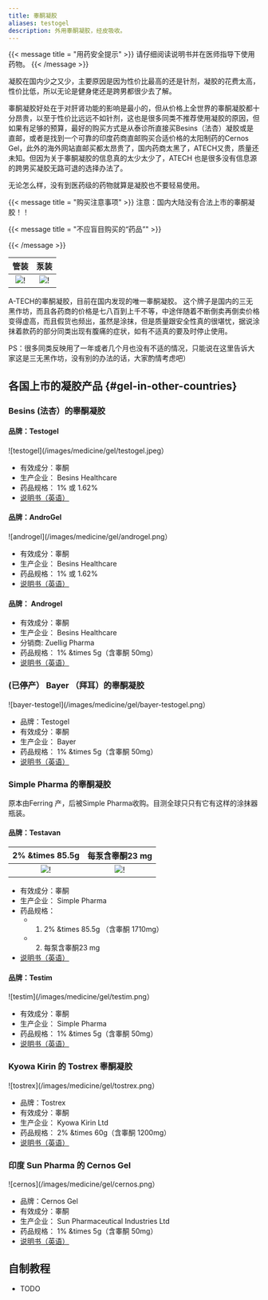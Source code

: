 ```yaml
---
title: 睾酮凝胶
aliases: testogel
description: 外用睾酮凝胶，经皮吸收。
---
```


{{< message title = "用药安全提示" >}}
请仔细阅读说明书并在医师指导下使用药物。
{{< /message >}}

凝胶在国内少之又少，主要原因是因为性价比最高的还是针剂，凝胶的花费太高，性价比低，所以无论是健身佬还是跨男都很少去了解。

睾酮凝胶好处在于对肝肾功能的影响是最小的，但从价格上全世界的睾酮凝胶都十分昂贵，以至于性价比远远不如针剂，这也是很多同类不推荐使用凝胶的原因，但如果有足够的预算，最好的购买方式是从泰诊所直接买Besins（法杏）凝胶或是直邮，或者是找到一个可靠的印度药商直邮购买合适价格的太阳制药的Cernos Gel，此外的海外网站直邮买都太昂贵了，国内药商太黑了，ATECH又贵，质量还未知。但因为关于睾酮凝胶的信息真的太少太少了，ATECH 也是很多没有信息源的跨男买凝胶无路可退的选择办法了。

无论怎么样，没有到医药级的药物就算是凝胶也不要轻易使用。

{{< message title = "购买注意事项" >}}
注意：国内大陆没有合法上市的睾酮凝胶！！

{{< message title = "不应盲目购买的“药品”" >}}

{{< /message >}}

|                 管装                 |                   泵装                    |
| :----------------------------------: | :---------------------------------------: |
| ![!](/images/medicine/gel/atech.png) | ![!](/images/medicine/gel/atechpump.jpeg) |
 
A-TECH的睾酮凝胶，目前在国内发现的唯一睾酮凝胶。
这个牌子是国内的三无黑作坊，而且各药商的价格是七八百到上千不等，中途伴随着不断倒卖再倒卖价格变得虚高，而且假货也频出，虽然是涂抹，但是质量跟安全性真的很堪忧，据说涂抹着款药的部分同类出现有腹痛的症状，如有不适真的要及时停止使用。

PS：很多同类反映用了一年或者几个月也没有不适的情况，只能说在这里告诉大家这是三无黑作坊，没有别的办法的话，大家酌情考虑吧）

## 各国上市的凝胶产品 {#gel-in-other-countries}

### Besins (法杏）的睾酮凝胶

#### 品牌：Testogel

![testogel](/images/medicine/gel/testogel.jpeg）

- 有效成分：睾酮
- 生产企业： Besins Healthcare
- 药品规格： 1% 或 1.62%
- [说明书（英语）](https://besins-healthcare.com.au/wp-content/uploads/2020/12/Testogel-Patient-Information.pdf)

#### 品牌：AndroGel

![androgel](/images/medicine/gel/androgel.png）

- 有效成分：睾酮
- 生产企业： Besins Healthcare
- 药品规格： 1% 或 1.62%
- [说明书（英语）](https://www.androgel.com/medication-guide)

#### 品牌： Androgel

- 有效成分：睾酮
- 生产企业： Besins Healthcare
- 分销商: Zuellig Pharma
- 药品规格： 1% &times 5g（含睾酮 50mg）
- [说明书（英语）](https://www.mims.com/thailand/drug/info/androgel?type=full)

### (已停产） Bayer （拜耳）的睾酮凝胶

![bayer-testogel](/images/medicine/gel/bayer-testogel.png）

- 品牌：Testogel
- 有效成分：睾酮
- 生产企业： Bayer
- 药品规格： 1% &times 5g（含睾酮 50mg）
- [说明书（英语）](https://www.mims.com/thailand/drug/info/androgel?type=full)

### Simple Pharma 的睾酮凝胶

原本由Ferring 产，后被Simple Pharma收购。目测全球只只有它有这样的涂抹器瓶装。

#### 品牌：Testavan

|              2% &times 85.5g               |              每泵含睾酮23 mg               |
| :----------------------------------------: | :----------------------------------------: |
| ![!](/images/medicine/gel/testavan-20.png) | ![!](/images/medicine/gel/testavan-23.png) |

- 有效成分：睾酮
- 生产企业： Simple Pharma
- 药品规格：
  - 1. 2% &times 85.5g （含睾酮 1710mg）
  - 2. 每泵含睾酮23 mg
- [说明书（英语）](https://www.medicines.org.uk/emc/files/pil.13936.pdf)

#### 品牌：Testim
 
![testim](/images/medicine/gel/testim.png）

- 有效成分：睾酮
- 生产企业： Simple Pharma
- 药品规格： 1% &times 5g（含睾酮 50mg）
- [说明书（英语）](https://www.hpra.ie/img/uploaded/swedocuments/c52c1609-cf65-4558-8165-6e9932ac1499.pdf)

### Kyowa Kirin 的 Tostrex 睾酮凝胶

![tostrex](/images/medicine/gel/tostrex.png）

- 品牌：Tostrex
- 有效成分：睾酮
- 生产企业： Kyowa Kirin Ltd
- 药品规格： 2% &times 60g（含睾酮 1200mg）
- [说明书（英语）](https://docetp.mpa.se/LMF/Tostrex%20gel%20ENG%20PL_09001bee807a7dea.pdf)

### 印度 Sun Pharma 的 Cernos Gel

![cernos](/images/medicine/gel/cernos.png）

- 品牌：Cernos Gel
- 有效成分：睾酮
- 生产企业： Sun Pharmaceutical Industries Ltd
- 药品规格： 1% &times 5g（含睾酮 50mg）
- [说明书（英语）](https://www.1mg.com/drugs/cernos-gel-67855?wpsrc=Bing+Organic+Search)

## 自制教程

- TODO
